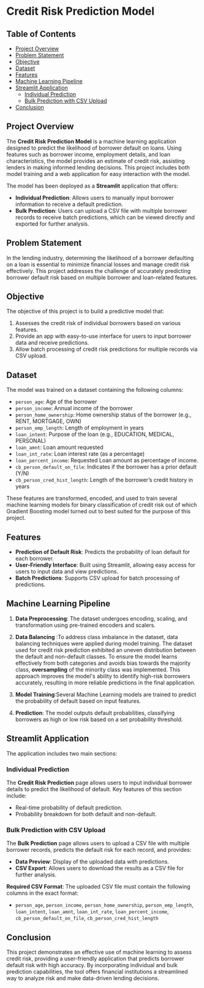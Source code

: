 # Credit Risk Prediction Model

## Table of Contents
- [Project Overview](#project-overview)
- [Problem Statement](#problem-statement)
- [Objective](#objective)
- [Dataset](#dataset)
- [Features](#features)
- [Machine Learning Pipeline](#machine-learning-pipeline)
- [Streamlit Application](#streamlit-application)
  - [Individual Prediction](#individual-prediction)
  - [Bulk Prediction with CSV Upload](#bulk-prediction-with-csv-upload)
- [Conclusion](#conclusion)


## Project Overview

The **Credit Risk Prediction Model** is a machine learning application designed to predict the likelihood of borrower default on loans. Using features such as borrower income, employment details, and loan characteristics, the model provides an estimate of credit risk, assisting lenders in making informed lending decisions. This project includes both model training and a web application for easy interaction with the model.

The model has been deployed as a **Streamlit** application that offers:
- **Individual Prediction**: Allows users to manually input borrower information to receive a default prediction.
- **Bulk Prediction**: Users can upload a CSV file with multiple borrower records to receive batch predictions, which can be viewed directly and exported for further analysis.

## Problem Statement

In the lending industry, determining the likelihood of a borrower defaulting on a loan is essential to minimize financial losses and manage credit risk effectively. This project addresses the challenge of accurately predicting borrower default risk based on multiple borrower and loan-related features.

## Objective

The objective of this project is to build a predictive model that:
1. Assesses the credit risk of individual borrowers based on various features.
2. Provide an app with easy-to-use interface for users to input borrower data and receive predictions.
3. Allow batch processing of credit risk predictions for multiple records via CSV upload.


## Dataset

The model was trained on a dataset containing the following columns:
- `person_age`: Age of the borrower
- `person_income`: Annual income of the borrower
- `person_home_ownership`: Home ownership status of the borrower (e.g., RENT, MORTGAGE, OWN)
- `person_emp_length`: Length of employment in years
- `loan_intent`: Purpose of the loan (e.g., EDUCATION, MEDICAL, PERSONAL)
- `loan_amnt`: Loan amount requested
- `loan_int_rate`: Loan interest rate (as a percentage)
- `loan_percent_income`: Requested Loan amount as percentage of income.
- `cb_person_default_on_file`: Indicates if the borrower has a prior default (Y/N)
- `cb_person_cred_hist_length`: Length of the borrower’s credit history in years

These features are transformed, encoded, and used to train several machine learning models  for binary classification of credit risk out of which Gradient Boosting model turned out to best suited for the purpose of this project.

## Features

- **Prediction of Default Risk**: Predicts the probability of loan default for each borrower.
- **User-Friendly Interface**: Built using Streamlit, allowing easy access for users to input data and view predictions.
- **Batch Predictions**: Supports CSV upload for batch processing of predictions.

## Machine Learning Pipeline

1. **Data Preprocessing**: The dataset undergoes encoding, scaling, and transformation using pre-trained encoders and scalers.

2. **Data Balancing** :To address class imbalance in the dataset, data balancing techniques were applied during model training. The dataset used for credit risk prediction exhibited an uneven distribution between the default and non-default classes. To ensure the model learns effectively from both categories and avoids bias towards the majority class, **oversampling** of the minority class was implemented. This approach improves the model's ability to identify high-risk borrowers accurately, resulting in more reliable predictions in the final application.

4. **Model Training**:Several Machine Learning  models are trained to predict the probability of default based on input features.

5. **Prediction**: The model outputs default probabilities, classifying borrowers as high or low risk based on a set probability threshold.

## Streamlit Application

The application includes two main sections:

### Individual Prediction
The **Credit Risk Prediction** page allows users to input individual borrower details to predict the likelihood of default. Key features of this section include:
- Real-time probability of default prediction.
- Probability breakdown for both default and non-default.

### Bulk Prediction with CSV Upload
The **Bulk Prediction** page allows users to upload a CSV file with multiple borrower records, predicts the default risk for each record, and provides:
- **Data Preview**: Display of the uploaded data with predictions.
- **CSV Export**: Allows users to download the results as a CSV file for further analysis.

**Required CSV Format**:
The uploaded CSV file must contain the following columns in the exact format:
- `person_age`, `person_income`, `person_home_ownership`, `person_emp_length`, `loan_intent`, `loan_amnt`, `loan_int_rate`, `loan_percent_income`, `cb_person_default_on_file`, `cb_person_cred_hist_length`

## Conclusion

This project demonstrates an effective use of machine learning to assess credit risk, providing a user-friendly application that predicts borrower default risk with high accuracy. By incorporating individual and bulk prediction capabilities, the tool offers financial institutions a streamlined way to analyze risk and make data-driven lending decisions.